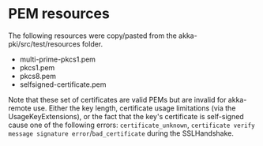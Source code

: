 # PEM resources

The following resources were copy/pasted from the akka-pki/src/test/resources folder. 

- multi-prime-pkcs1.pem
- pkcs1.pem
- pkcs8.pem
- selfsigned-certificate.pem

Note that these set of certificates are valid PEMs but are invalid for akka-remote
use. Either the key length, certificate usage limitations (via the UsageKeyExtensions), 
or the fact that the key's certificate is self-signed cause one of the following 
errors: `certificate_unknown`, `certificate verify message signature error`/`bad_certificate`
during the SSLHandshake.
